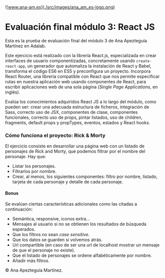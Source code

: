 ![www.ana-am.es](./src/images/ana_am_es-logo.png)

# Evaluación final módulo 3: React JS

Esta es la prueba de evaluación final del módulo 3 de Ana Apezteguía Martínez en Adalab.

Este ejercicio está realizado con la librería React.js, especializada en crear interfaces de usuario componentizadas, concretamente usando <code>create-react-app</code>, un generador que automaliza la instalación de React y Babel, transforma el código ES6 en ES5 y preconfigura un proyecto. Incorpora React Router, una librería compatible con React que nos permite especificar rutas en nuestra aplicación web usando componentes de React, para escribir aplicaciones web de una sola página (_Single Page Applications_, en inglés).

Evalúa los conocimientos adquiridos React JS a lo largo del módulo, como pueden ser: crear una adecuada estructura de ficheros, integración de Sass, correcto uso de JSX, componentes de clase, componentes funcionales, correcto uso de props, pintar listados, uso de children, fragments, default props y propTypes, eventos, estados y React hooks.

### Cómo funciona el proyecto: Rick & Morty

El ejercicio consiste en desarrollar una página web con un listado de personajes de Rick and Morty, que podemos filtrar por el nombre del personaje. Hay que:

- Listar los personajes.
- Filtrarlos por nombre.
- Crear, al menos, los siguientes componentes: filtro por nombre, listado, tarjeta de cada personaje y detalle de cada personaje.

#### Bonus

Se evalúan ciertas características adicionales como las citadas a continuación:

- Semántica, responsive, iconos extra...
- Mensajes al usuario si no se obtienen los resultados de búsqueda esperados.
- Que los filtros no sean _case sensitive_.
- Que los datos se guarden si volvemos atrás.
- Url compartible (en caso de ser una url de localhost mostrar un mensaje de que el personaje no existe).
- Que el listado de personajes se ordene alfabéticamente por nombre.
- Añadir más filtros.

© Ana Apezteguía Martínez.
